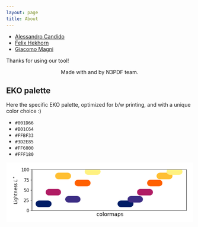 ```yaml
---
layout: page
title: About
---
```


- [Alessandro Candido](mailto:alessandro.candido@mi.infn.it)
- [Felix Hekhorn](mailto:felix.hekhorn@mi.infn.it)
- [Giacomo Magni](mailto:gmagni@nikhef.nl)

Thanks for using our tool!

<center>
  <p class="message">
    Made with <i class="far fa-heart"></i> and <i class="far fa-clock"></i> by N3PDF team.
  </p>
</center>

## EKO palette

Here the specific EKO palette, optimized for b/w printing, and with a unique
color choice :)

- `#001D66`
- `#B01C64`
- `#FFBF33`
- `#3D2E85`
- `#FF6000`
- `#FFF180`

![palette](/public/palette.png)
